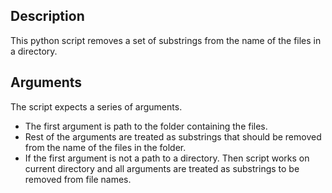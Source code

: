 ## Description

This python script removes a set of substrings from the name of the files in a directory.

## Arguments

The script expects a series of arguments. 

- The first argument is path to the folder containing the files.
- Rest of the arguments are treated as substrings that should be removed from the name of the files in the folder.
- If the first argument is not a path to a directory. Then script works on current directory and all arguments are treated as substrings to be removed from file names.



